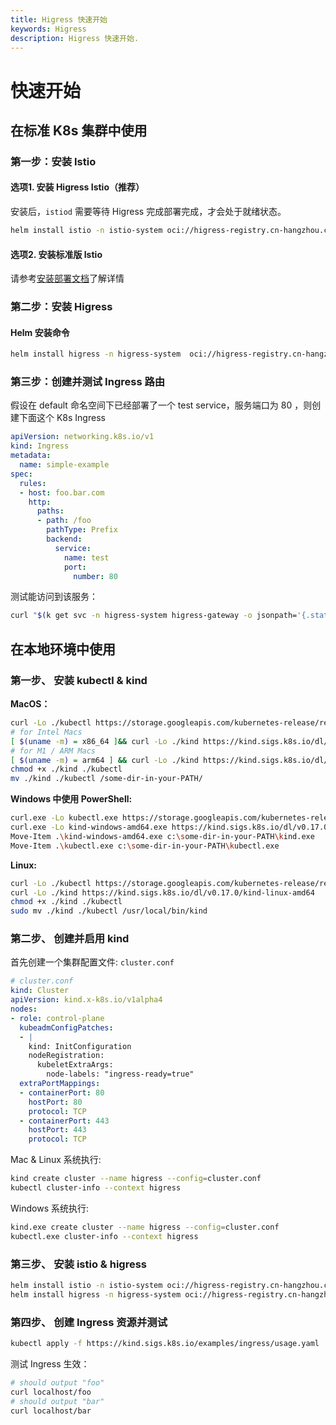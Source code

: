 ```yaml
---
title: Higress 快速开始
keywords: Higress
description: Higress 快速开始.
---
```


# 快速开始

## 在标准 K8s 集群中使用

### 第一步：安装 Istio

#### 选项1. 安装 Higress Istio（推荐）

安装后，`istiod` 需要等待 Higress 完成部署完成，才会处于就绪状态。

```bash
helm install istio -n istio-system oci://higress-registry.cn-hangzhou.cr.aliyuncs.com/charts/istio
```

#### 选项2. 安装标准版 Istio

请参考[安装部署文档](../ops/deploy-by-helm.md)了解详情

### 第二步：安装 Higress

#### Helm 安装命令

```bash
helm install higress -n higress-system  oci://higress-registry.cn-hangzhou.cr.aliyuncs.com/charts/higress
```

### 第三步：创建并测试 Ingress 路由

假设在 default 命名空间下已经部署了一个 test service，服务端口为 80 ，则创建下面这个 K8s Ingress

```yaml
apiVersion: networking.k8s.io/v1
kind: Ingress
metadata:
  name: simple-example
spec:
  rules:
  - host: foo.bar.com
    http:
      paths:
      - path: /foo
        pathType: Prefix
        backend:
          service:
            name: test
            port:
              number: 80
```

测试能访问到该服务：

```bash
curl "$(k get svc -n higress-system higress-gateway -o jsonpath='{.status.loadBalancer.ingress[0].ip}')"/foo -H 'host: foo.bar.com'
```

## 在本地环境中使用

### 第一步、 安装 kubectl & kind

**MacOS：**
```bash
curl -Lo ./kubectl https://storage.googleapis.com/kubernetes-release/release/$(curl -s https://storage.googleapis.com/kubernetes-release/release/stable.txt)/bin/darwin/amd64/kubectl
# for Intel Macs
[ $(uname -m) = x86_64 ]&& curl -Lo ./kind https://kind.sigs.k8s.io/dl/v0.17.0/kind-darwin-amd64
# for M1 / ARM Macs
[ $(uname -m) = arm64 ] && curl -Lo ./kind https://kind.sigs.k8s.io/dl/v0.17.0/kind-darwin-arm64
chmod +x ./kind ./kubectl
mv ./kind ./kubectl /some-dir-in-your-PATH/
```

**Windows 中使用 PowerShell:**
```bash
curl.exe -Lo kubectl.exe https://storage.googleapis.com/kubernetes-release/release/$(curl.exe -s https://storage.googleapis.com/kubernetes-release/release/stable.txt)/bin/windows/amd64/kubectl.exe
curl.exe -Lo kind-windows-amd64.exe https://kind.sigs.k8s.io/dl/v0.17.0/kind-windows-amd64
Move-Item .\kind-windows-amd64.exe c:\some-dir-in-your-PATH\kind.exe
Move-Item .\kubectl.exe c:\some-dir-in-your-PATH\kubectl.exe
```

**Linux:**
```bash
curl -Lo ./kubectl https://storage.googleapis.com/kubernetes-release/release/$(curl -s https://storage.googleapis.com/kubernetes-release/release/stable.txt)/bin/linux/amd64/kubectl
curl -Lo ./kind https://kind.sigs.k8s.io/dl/v0.17.0/kind-linux-amd64
chmod +x ./kind ./kubectl
sudo mv ./kind ./kubectl /usr/local/bin/kind
```

### 第二步、 创建并启用 kind 

首先创建一个集群配置文件: `cluster.conf`

```yaml
# cluster.conf
kind: Cluster
apiVersion: kind.x-k8s.io/v1alpha4
nodes:
- role: control-plane
  kubeadmConfigPatches:
  - |
    kind: InitConfiguration
    nodeRegistration:
      kubeletExtraArgs:
        node-labels: "ingress-ready=true"
  extraPortMappings:
  - containerPort: 80
    hostPort: 80
    protocol: TCP
  - containerPort: 443
    hostPort: 443
    protocol: TCP
```
Mac & Linux 系统执行:
```bash
kind create cluster --name higress --config=cluster.conf
kubectl cluster-info --context higress
```
Windows 系统执行:
```bash
kind.exe create cluster --name higress --config=cluster.conf
kubectl.exe cluster-info --context higress
```

### 第三步、 安装 istio & higress

```bash
helm install istio -n istio-system oci://higress-registry.cn-hangzhou.cr.aliyuncs.com/charts/istio-local
helm install higress -n higress-system oci://higress-registry.cn-hangzhou.cr.aliyuncs.com/charts/higress-local
```

### 第四步、 创建 Ingress 资源并测试

```bash
kubectl apply -f https://kind.sigs.k8s.io/examples/ingress/usage.yaml
```

测试 Ingress 生效：

```bash
# should output "foo"
curl localhost/foo
# should output "bar"
curl localhost/bar
```
